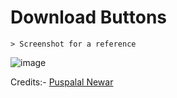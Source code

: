 # Download Buttons

    > Screenshot for a reference

  ![image](https://github.com/user-attachments/assets/689daab7-f844-4738-9c06-c5573f33b57c)

Credits:- [Puspalal Newar](https://github.com/puspalalnewar)
